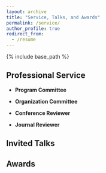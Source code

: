```yaml
---
layout: archive
title: "Service, Talks, and Awards"
permalink: /service/
author_profile: true
redirect_from:
  - /resume
---
```


{% include base_path %}

## Professional Service

- **Program Committee**

  
- **Organization Committee**

  
- **Conference Reviewer**



- **Journal Reviewer**




## Invited Talks


## Awards

